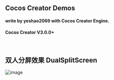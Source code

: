 

## Cocos Creator Demos
#### write by yeshao2069 with Cocos Creator Engine.
#### Cocos Creator V3.0.0+

&nbsp;
## 双人分屏效果   DualSplitScreen
![image](https://github.com/yeshao2069/CocosCreatorDemos/blob/v3.0.0/gif/dualSplitScreen.gif)